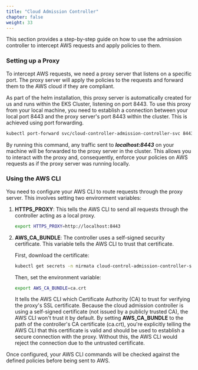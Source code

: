 ```yaml
---
title: "Cloud Admission Controller"
chapter: false
weight: 33
---
```


This section provides a step-by-step guide on how to use the admission controller to intercept AWS requests and apply policies to them.

### Setting up a Proxy

To intercept AWS requests, we need a proxy server that listens on a specific port. The proxy server will apply the policies to the requests and forward them to the AWS cloud if they are compliant.

As part of the helm installation, this proxy server is automatically created for us and runs within the EKS Cluster, listening on port 8443. To use this proxy from your local machine, you need to establish a connection between your local port 8443 and the proxy server's port 8443 within the cluster. This is achieved using port forwarding.

```bash
kubectl port-forward svc/cloud-controller-admission-controller-svc 8443:8443 -n nirmata
```

By running this command, any traffic sent to ***localhost:8443*** on your machine will be forwarded to the proxy server in the cluster. 
This allows you to interact with the proxy and, consequently, enforce your policies on AWS requests as if the proxy server was running locally.

### Using the AWS CLI

You need to configure your AWS CLI to route requests through the proxy server.
This involves setting two environment variables:

1. **HTTPS_PROXY**: This tells the AWS CLI to send all requests through the controller acting as a local proxy.

    ```bash
    export HTTPS_PROXY=http://localhost:8443
    ```

2. **AWS_CA_BUNDLE**: The controller uses a self-signed security certificate. This variable tells the AWS CLI to trust that certificate. 
   
    First, download the certificate:
    
    ```bash
    kubectl get secrets -n nirmata cloud-control-admission-controller-svc.nirmata.svc.tls-ca -o jsonpath="{.data.tls\.crt}" | base64 --decode > ca.crt
    ```
    
    Then, set the environment variable:

    ```bash
    export AWS_CA_BUNDLE=ca.crt
    ```

    It tells the AWS CLI which Certificate Authority (CA) to trust for verifying the proxy's SSL certificate. 
    Because the cloud admission controller is using a self-signed certificate (not issued by a publicly trusted CA), 
    the AWS CLI won't trust it by default. By setting **AWS_CA_BUNDLE** to the path of the controller's CA certificate (ca.crt), 
    you're explicitly telling the AWS CLI that this certificate is valid and should be used to establish a secure connection with the proxy. 
    Without this, the AWS CLI would reject the connection due to the untrusted certificate.

Once configured, your AWS CLI commands will be checked against the defined policies before being sent to AWS.